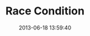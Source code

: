 ---
layout: post
title:  "Race Condition"
date:   2013-06-18 13:59:40
categories: vulnerabilities
---